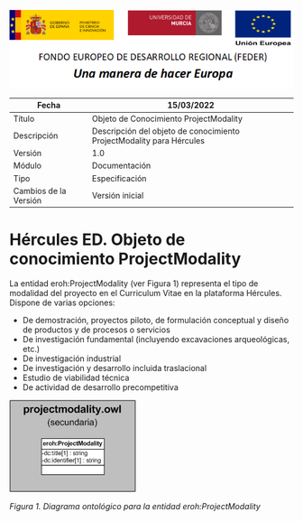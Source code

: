 ![](../../Docs/media/CabeceraDocumentosMD.png)

| Fecha         | 15/03/2022                                                   |
| ------------- | ------------------------------------------------------------ |
|Título|Objeto de Conocimiento ProjectModality| 
|Descripción|Descripción del objeto de conocimiento ProjectModality para Hércules|
|Versión|1.0|
|Módulo|Documentación|
|Tipo|Especificación|
|Cambios de la Versión|Versión inicial|

# Hércules ED. Objeto de conocimiento ProjectModality

La entidad eroh:ProjectModality (ver Figura 1) representa el tipo de modalidad del proyecto en el Curriculum Vitae en la plataforma Hércules. Dispone de varias opciones:
- De demostración, proyectos piloto, de formulación conceptual y diseño de productos y de procesos o servicios
- De investigación fundamental (incluyendo excavaciones arqueológicas, etc.)
- De investigación industrial
- De investigación y desarrollo incluida traslacional
- Estudio de viabilidad técnica
- De actividad de desarrollo precompetitiva

![](../../Docs/media/ObjetosDeConocimiento/ProjectModality.png)

*Figura 1. Diagrama ontológico para la entidad eroh:ProjectModality*
